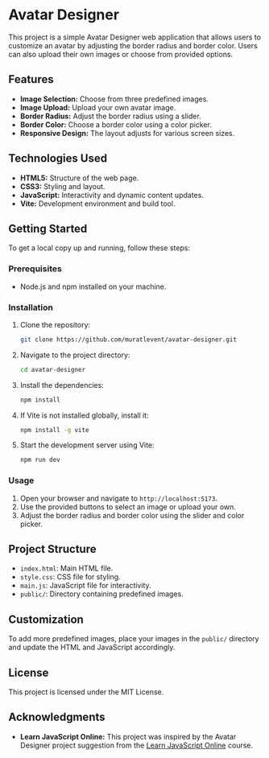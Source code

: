 # Avatar Designer

This project is a simple Avatar Designer web application that allows users to customize an avatar by adjusting the border radius and border color. Users can also upload their own images or choose from provided options.

## Features

- **Image Selection:** Choose from three predefined images.
- **Image Upload:** Upload your own avatar image.
- **Border Radius:** Adjust the border radius using a slider.
- **Border Color:** Choose a border color using a color picker.
- **Responsive Design:** The layout adjusts for various screen sizes.

## Technologies Used

- **HTML5:** Structure of the web page.
- **CSS3:** Styling and layout.
- **JavaScript:** Interactivity and dynamic content updates.
- **Vite:** Development environment and build tool.

## Getting Started

To get a local copy up and running, follow these steps:

### Prerequisites

- Node.js and npm installed on your machine.

### Installation

1. Clone the repository:
   ```bash
   git clone https://github.com/muratlevent/avatar-designer.git
   ```
2. Navigate to the project directory:
   ```bash
   cd avatar-designer
   ```
3. Install the dependencies:
   ```bash
   npm install
   ```
4. If Vite is not installed globally, install it:
   ```bash
   npm install -g vite
   ```
5. Start the development server using Vite:
   ```bash
   npm run dev
   ```

### Usage

1. Open your browser and navigate to `http://localhost:5173`.
2. Use the provided buttons to select an image or upload your own.
3. Adjust the border radius and border color using the slider and color picker.

## Project Structure

- `index.html`: Main HTML file.
- `style.css`: CSS file for styling.
- `main.js`: JavaScript file for interactivity.
- `public/`: Directory containing predefined images.

## Customization

To add more predefined images, place your images in the `public/` directory and update the HTML and JavaScript accordingly.

## License

This project is licensed under the MIT License.

## Acknowledgments

- **Learn JavaScript Online:** This project was inspired by the Avatar Designer project suggestion from the [Learn JavaScript Online](https://learnjavascript.online) course.